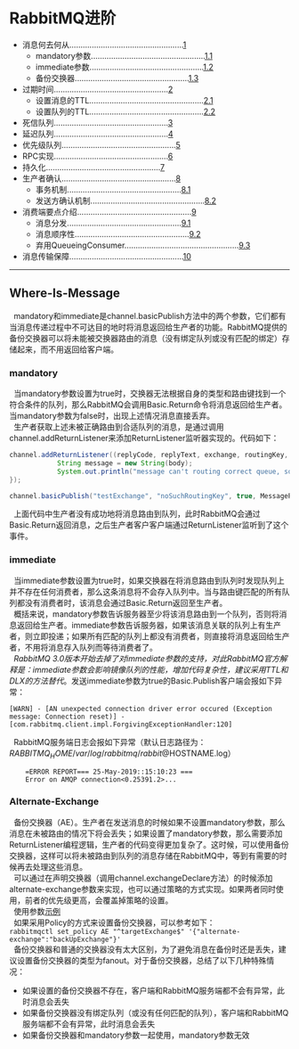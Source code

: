 # RabbitMQ进阶    
- 消息何去何从...................................................[1](#Where-Is-Message)    
    - mandatory参数...................................................[1.1](#mandatory)    
    - immediate参数...................................................[1.2](#immediate)   
    - 备份交换器...................................................[1.3](#Alternate-Exchange)   
- 过期时间...................................................[2](#TTL)
    - 设置消息的TTL...................................................[2.1](#Message-TTL)   
    - 设置队列的TTL...................................................[2.2](#Queue-TTL)    
- 死信队列...................................................[3](#Dead-Queue)   
- 延迟队列...................................................[4](#Delay-Queue)    
- 优先级队列...................................................[5](#Priority-Queue)    
- RPC实现...................................................[6](#RPC)
- 持久化...................................................[7](#Persistence)  
- 生产者确认...................................................[8](#Confirm)  
    - 事务机制...................................................[8.1](#Transaction)
    - 发送方确认机制...................................................[8.2](#Publisher-Confirm) 
- 消费端要点介绍...................................................[9](#Consumer)
    - 消息分发...................................................[9.1](#Message-Distribution)
    - 消息顺序性...................................................[9.2](#Message-Order)
    - 弃用QueueingConsumer...................................................[9.3](#Abandon-QueueingConsumer) 
- 消息传输保障...................................................[10](#Message-Transmission-Guarantee)     




***   

## Where-Is-Message    
&nbsp;&nbsp;mandatory和immediate是channel.basicPublish方法中的两个参数，它们都有当消息传递过程中不可达目的地时将消息返回给生产者的功能。RabbitMQ提供的备份交换器可以将未能被交换器路由的消息（没有绑定队列或没有匹配的绑定）存储起来，而不用返回给客户端。    

### mandatory    
&nbsp;&nbsp;当mandatory参数设置为true时，交换器无法根据自身的类型和路由键找到一个符合条件的队列，那么RabbitMQ会调用Basic.Return命令将消息返回给生产者。当mandatory参数为false时，出现上述情况消息直接丢弃。    
&nbsp;&nbsp;生产者获取上述未被正确路由到合适队列的消息，是通过调用channel.addReturnListener来添加ReturnListener监听器实现的。代码如下：    
```java
channel.addReturnListener((replyCode, replyText, exchange, routingKey, properties, body) -> {
            String message = new String(body);
            System.out.println("message can't routing correct queue, so return : " + message);
});

channel.basicPublish("testExchange", "noSuchRoutingKey", true, MessageProperties.PERSISTENT_TEXT_PLAIN, "this body should return".getBytes());
```    

&nbsp;&nbsp;上面代码中生产者没有成功地将消息路由到队列，此时RabbitMQ会通过Basic.Return返回消息，之后生产者客户客户端通过ReturnListener监听到了这个事件。    


### immediate    
&nbsp;&nbsp;当immediate参数设置为true时，如果交换器在将消息路由到队列时发现队列上并不存在任何消费者，那么这条消息将不会存入队列中。当与路由键匹配的所有队列都没有消费者时，该消息会通过Basic.Return返回至生产者。    
&nbsp;&nbsp;概括来说，mandatory参数告诉服务器至少将该消息路由到一个队列，否则将消息返回给生产者。immediate参数告诉服务器，如果该消息关联的队列上有生产者，则立即投递；如果所有匹配的队列上都没有消费者，则直接将消息返回给生产者，不用将消息存入队列而等待消费者了。    
&nbsp;&nbsp;*RabbitMQ 3.0版本开始去掉了对immediate参数的支持，对此RabbitMQ官方解释是：immediate参数会影响镜像队列的性能，增加代码复杂性，建议采用TTL和DLX的方法替代*。发送immediate参数为true的Basic.Publish客户端会报如下异常：    
```
[WARN] - [AN unexpected connection driver error occured (Exception message: Connection reset)] - [com.rabbitmq.client.impl.ForgivingExceptionHandler:120]
```    
&nbsp;&nbsp;RabbitMQ服务端日志会报如下异常（默认日志路径为：$RABBITMQ_HOME/var/log/rabbitmq/rabbit@$HOSTNAME.log）    
```
    =ERROR REPORT=== 25-May-2019::15:10:23 ===
    Error on AMQP connection<0.25391.2>...
```   

### Alternate-Exchange    
&nbsp;&nbsp;备份交换器（AE）。生产者在发送消息的时候如果不设置mandatory参数，那么消息在未被路由的情况下将会丢失；如果设置了mandatory参数，那么需要添加ReturnListener编程逻辑，生产者的代码变得更加复杂了。这时候，可以使用备份交换器，这样可以将未被路由到队列的消息存储在RabbitMQ中，等到有需要的时候再去处理这些消息。    
&nbsp;&nbsp;可以通过在声明交换器（调用channel.exchangeDeclare方法）的时候添加alternate-exchange参数来实现，也可以通过策略的方式实现。如果两者同时使用，前者的优先级更高，会覆盖掉策略的设置。    
&nbsp;&nbsp;使用参数[示例](./src/main/java/com/isaac/ch4/AlternateExchangeDemo.java)    
&nbsp;&nbsp;如果采用Policy的方式来设置备份交换器，可以参考如下：    
`rabbitmqctl set_policy AE "^targetExchange$" '{"alternate-exchange":"backUpExchange"}'`    
&nbsp;&nbsp;备份交换器和普通的交换器没有太大区别，为了避免消息在备份时还是丢失，建议设置备份交换器的类型为fanout。对于备份交换器，总结了以下几种特殊情况：    
* 如果设置的备份交换器不存在，客户端和RabbitMQ服务端都不会有异常，此时消息会丢失    
* 如果备份交换器没有绑定队列（或没有任何匹配的队列），客户端和RabbitMQ服务端都不会有异常，此时消息会丢失    
* 如果备份交换器和mandatory参数一起使用，mandatory参数无效    


